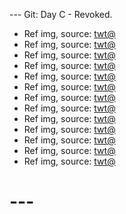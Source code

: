 --- Git: Day C - Revoked.

- Ref img, source: [twt@](https://x.com/Kuroneko__x/status/1804577513575719354)
- Ref img, source: [twt@](https://x.com/Coharrie_AI/status/1804568538780479632)
- Ref img, source: [twt@](https://x.com/rin22cal51yn/status/1804510372369744016)
- Ref img, source: [twt@](https://x.com/Spideraxe30/status/1804176830057877833)
- Ref img, source: [twt@](https://x.com/ghiblipicture/status/1804560078055395768)
- Ref img, source: [twt@](https://x.com/Tarmeim/status/1804184058710167932)
- Ref img, source: [twt@](https://x.com/EchoesOfBloo/status/1804396181759398291)
- Ref img, source: [twt@](https://x.com/InternetH0F/status/1804522277440008252)
- Ref img, source: [twt@](https://x.com/NoCatsNoLife_m/status/1804403453596438876)
- Ref img, source: [twt@](https://x.com/AMAZlNGNATURE/status/1804344950793920664)
- Ref img, source: [twt@](https://x.com/AoTJewels/status/1804137982917562408)
- Ref img, source: [twt@](https://x.com/milkynoe/status/1804387033906913778)
- Ref img, source: [twt@](https://x.com/duskgumi/status/1803955367103123759)

# ---
